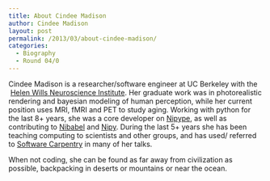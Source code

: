 ```yaml
---
title: About Cindee Madison
author: Cindee Madison
layout: post
permalink: /2013/03/about-cindee-madison/
categories:
  - Biography
  - Round 04/0
---
```

Cindee Madison is a researcher/software engineer at UC Berkeley with the  <a href="http://neuroscience.berkeley.edu" target="_blank">Helen Wills Neuroscience Institute</a>. Her graduate work was in photorealistic rendering and bayesian modeling of human perception, while her current position uses MRI, fMRI and PET to study aging. Working with python for the last 8+ years, she was a core developer on <a href="http://nipy.sourceforge.net/nipype/" target="_blank">Nipype</a>, as well as contributing to <a href="http://nipy.sourceforge.net/nibabel/" target="_blank">Nibabel</a> and <a href="http://nipy.sourceforge.net/nipy/stable/index.html" target="_blank">Nipy</a>. During the last 5+ years she has been teaching computing to scientists and other groups, and has used/ referred to <a href="http://software-carpentry.org/" target="_blank">Software Carpentry</a> in many of her talks.

When not coding, she can be found as far away from civilization as possible, backpacking in deserts or mountains or near the ocean.

&nbsp;